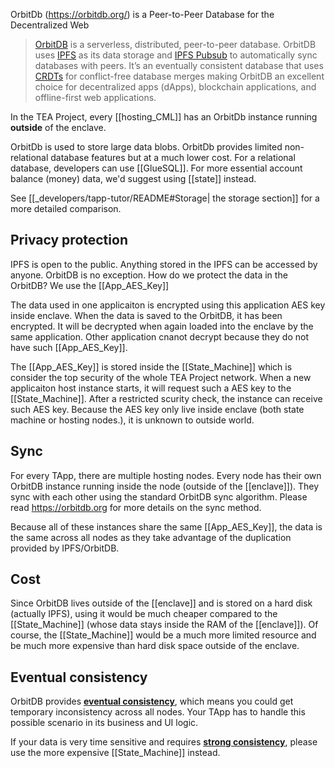 OrbitDb (https://orbitdb.org/) is a Peer-to-Peer Database for the Decentralized Web
> [OrbitDB](https://github.com/orbitdb/orbit-db) is a serverless, distributed, peer-to-peer database. OrbitDB uses [IPFS](https://ipfs.io/) as its data storage and [IPFS Pubsub](https://github.com/ipfs/go-ipfs/blob/master/core/commands/pubsub.go#L23) to automatically sync databases with peers. It’s an eventually consistent database that uses [CRDTs](https://en.wikipedia.org/wiki/Conflict-free_replicated_data_type) for conflict-free database merges making OrbitDB an excellent choice for decentralized apps (dApps), blockchain applications, and offline-first web applications.

In the TEA Project, every [[hosting_CML]] has an OrbitDb instance running **outside** of the enclave. 

OrbitDb is used to store large data blobs. OrbitDb provides limited non-relational database features but at a much lower cost. For a relational database, developers can use [[GlueSQL]]. For more essential account balance (money) data, we'd suggest using [[state]] instead.

See [[_developers/tapp-tutor/README#Storage| the storage section]] for a more detailed comparison.

## Privacy protection
IPFS is open to the public. Anything stored in the IPFS can be accessed by anyone. OrbitDB is no exception. How do we protect the data in the OrbitDB? We use the [[App_AES_Key]] 

The data used in one applicaiton is encrypted using this application AES key inside enclave. When the data is saved to the OrbitDB, it has been encrypted. It will be decrypted when again loaded into the enclave by the same application. Other application cnanot decrypt because they do not have such [[App_AES_Key]].

The [[App_AES_Key]] is stored inside the [[State_Machine]] which is consider the top security of the whole TEA Project network. When a new applicaiton host instance starts, it will request such a AES key to the [[State_Machine]]. After a restricted scurity check, the instance can receive such AES key. Because the AES key only live inside enclave (both state machine or hosting nodes.), it is unknown to outside world.

## Sync
For every TApp, there are multiple hosting nodes. Every node has their own OrbitDB instance running inside the node (outside of the [[enclave]]). They sync with each other using the standard OrbitDB sync algorithm. Please read https://orbitdb.org for more details on the sync method.  

Because all of these instances share the same [[App_AES_Key]], the data is the same across all nodes as they take advantage of the duplication provided by IPFS/OrbitDB.

## Cost
Since OrbitDB lives outside of the [[enclave]] and is stored on a hard disk (actually IPFS), using it would be much cheaper compared to the [[State_Machine]] (whose data stays inside the RAM of the [[enclave]]). Of course, the [[State_Machine]] would be a much more limited resource and be much more expensive than hard disk space outside of the enclave.

## Eventual consistency
OrbitDB provides [**eventual consistency**](https://en.wikipedia.org/wiki/Eventual_consistency), which means you could get temporary inconsistency across all nodes. Your TApp has to handle this possible scenario in its business and UI logic.

If your data is very time sensitive and requires [**strong consistency**](https://en.wikipedia.org/wiki/Strong_consistency), please use the more expensive [[State_Machine]] instead.
